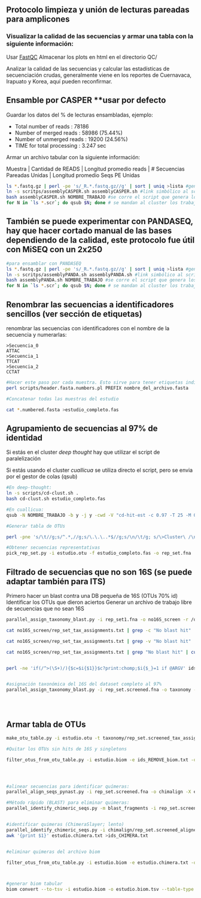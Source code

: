 
## Protocolo limpieza y unión de lecturas pareadas para amplicones
   

### Visualizar la calidad de las secuencias y armar una tabla con la siguiente información:

Usar [FastQC](https://www.bioinformatics.babraham.ac.uk/projects/fastqc/) Almacenar los plots en html en el directorio QC/ 

Analizar la calidad de las secuencias y calcular las estadísticas de secuenciación crudas, generalmente viene en los reportes de Cuernavaca, Irapuato y Korea, aquí pueden reconfirmar. 


## Ensamble por CASPER **usar por defecto


Guardar los datos del % de lecturas ensambladas, ejemplo:


  -  Total number of reads     :      78186
  -  Number of merged reads    :      58986 (75.44%)
  -  Number of unmerged reads  :      19200 (24.56%)
  -  TIME for total processing :      3.247 sec

Armar un archivo tabular con la siguiente información:

Muestra | Cantidad de READS | Longitud promedio reads | # Secuencias Pareadas Unidas | Longitud promedio Seqs PE Unidas



```bash
ls *.fastq.gz | perl -pe 's/_R.*.fastq.gz//g' | sort | uniq >lista #genera la lista
ln -s scritps/assemblyCASPER.sh assemblyCASPER.sh #link simbólico al script de ensamblado por PANDASEQ
bash assemblyCASPER.sh NOMBRE_TRABAJO #se corre el script que genera los trabajos de ensamble usando PANDASEQ (requerimento previo)
for N in `ls *.scr`; do qsub $N; done # se mandan al cluster los trabajos de ensamblado
```

## También se puede experimentar con PANDASEQ, hay que hacer cortado manual de las bases dependiendo de la calidad, este protocolo fue útil con MiSEQ con un 2x250 

```bash
#para ensamblar con PANDASEQ
ls *.fastq.gz | perl -pe 's/_R.*.fastq.gz//g' | sort | uniq >lista #genera la lista
ln -s scritps/assemblyPANDA.sh assemblyPANDA.sh #link simbólico al script de ensamblado por PANDASEQ
bash assemblyPANDA.sh NOMBRE_TRABAJO #se corre el script que genera los trabajos de ensamble usando PANDASEQ (requerimento previo)
for N in `ls *.scr`; do qsub $N; done # se mandan al cluster los trabajos de ensamblado
```

## Renombrar las secuencias a identificadores sencillos (ver sección de etiquetas)
renombrar las secuencias con identificadores con el nombre de la secuencia y numerarlas:
```
>Secuencia_0 
ATTAC
>Secuencia_1
TTCAT
>Secuencia_2
CCTAT
```

```bash
#Hacer este paso por cada muestra. Esto sirve para tener etiquetas individuales por muestra
perl scripts/header.fasta.numbers.pl PREFIX nombre_del_archivo.fasta 

#Concatenar todas las muestras del estudio

cat *.numbered.fasta >estudio_completo.fas

```

## Agrupamiento de secuencias al 97% de identidad

Si estás en el cluster _deep thought_ hay que utilizar el script de paralelización

Si estás usando el cluster _cuallicua_ se utiliza directo el script, pero se envia por el gestor de colas (qsub)


```bash
#En deep-thought:
ln -s scripts/cd-clust.sh . 
bash cd-clust.sh estudio_completo.fas

#En cuallicua:
qsub -N NOMBRE_TRABAJO -b y -j y -cwd -V "cd-hit-est -c 0.97 -T 25 -M 0 -i estudio_completo.fas -o output.clstr"
```


```bash
#Generar tabla de OTUs

perl -pne 's/\t//g;s/^.*,//g;s/\.\.\..*$//g;s/\n/\t/g; s/\>Cluster\ /\n/g;s/\>//g; eof && do{chomp; print "$_ \n"; exit}' output.clstr.clstr >estudio.otus

#Obtener secuencias representativas
pick_rep_set.py -i estudio.otu -f estudio_completo.fas -o rep_set.fna

```

## Filtrado de secuencias que no son 16S (se puede adaptar también para ITS)

Primero hacer un blast contra una DB pequeña de 16S (OTUs 70% id)
Identificar los OTUs que dieron aciertos
Generar un archivo de trabajo libre de secuencias que no sean 16S


```bash
parallel_assign_taxonomy_blast.py -i rep_set1.fna -o no16S_screen -r /qiime/gg_otus-13_8-release/rep_set/70_otus.fasta -t /qiime/gg_otus-13_8-release/taxonomy/70_otu_taxonomy.txt

cat no16S_screen/rep_set_tax_assignments.txt | grep -c "No blast hit"

cat no16S_screen/rep_set_tax_assignments.txt | grep -v "No blast hit" | cut -f1 >ids_screened.txt

cat no16S_screen/rep_set_tax_assignments.txt | grep "No blast hit" | cut -f1 >ids_REMOVE_biom.txt


perl -ne 'if(/^>(\S+)/){$c=$i{$1}}$c?print:chomp;$i{$_}=1 if @ARGV' ids_screened.txt rep_set.fna >rep_set.screened.fna #extrae las secuencias con match a 16S y hace un nuevo archivo representativo


#asignación taxonómica del 16S del dataset completo al 97%
parallel_assign_taxonomy_blast.py -i rep_set.screened.fna -o taxonomy -r /qiime/gg_otus-13_8-release/rep_set/97_otus.fasta -t /qiime/gg_otus-13_8-release/taxonomy/97_otu_taxonomy.txt





```

## Armar tabla de OTUs


```bash
make_otu_table.py -i estudio.otu -t taxonomy/rep_set.screened_tax_assignments.txt -o estudio.biom 

#Quitar los OTUs sin hits de 16S y singletons

filter_otus_from_otu_table.py -i estudio.biom -e ids_REMOVE_biom.txt -o estudio_screened.biom -n2 ; mv estudio_screened.biom estudio.biom




#alinear secuencias para identificar químeras:
parallel_align_seqs_pynast.py -i rep_set.screened.fna -o chimalign -X estudio

#Método rápido (BLAST) para eliminar quimeras:
parallel_identify_chimeric_seqs.py -m blast_fragments -i rep_set.screened.fna -a chimalign/rep_set.screened_aligned.fasta -o estudio.chimera.txt -X chimerablast --id_to_taxonomy_fp /qiime/gg_otus-13_8-release/taxonomy/97_otu_taxonomy.txt -r /qiime/gg_otus-13_8-release/rep_set/97_otus.fasta


#identificar quimeras (ChimeraSlayer; lento)
parallel_identify_chimeric_seqs.py -i chimalign/rep_set.screened_aligned.fasta -r /qiime/gg_otus-13_8-release/rep_set_aligned/85_otus.fasta -o estudio.chimera.txt
awk '{print $1}' estudio.chimera.txt >ids_CHIMERA.txt


#eliminar quimeras del archivo biom

filter_otus_from_otu_table.py -i estudio.biom -e estudio.chimera.txt -o estudio_chimera.biom; mv estudio_chimera.biom estudio.biom



#generar biom tabular
biom convert --to-tsv -i estudio.biom -o estudio.biom.tsv --table-type "Taxon table" --header-key=taxonomy


```
